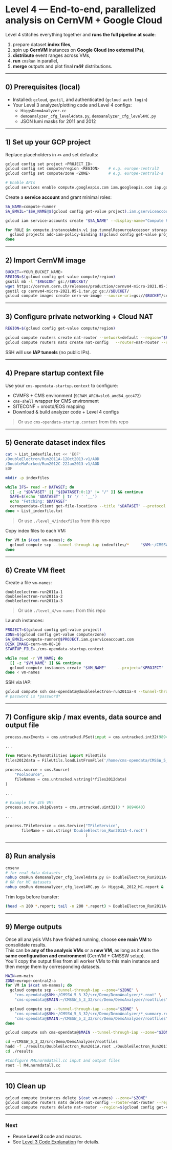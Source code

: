 # Level 4 — End-to-end, parallelized analysis on CernVM + Google Cloud

Level 4 stitches everything together and **runs the full pipeline at scale**:
1) prepare dataset **index files**,  
2) spin up **CernVM** instances on **Google Cloud (no external IPs)**,  
3) **distribute** event ranges across VMs,  
4) **run** `cmsRun` in parallel,  
5) **merge** outputs and plot final **m4ℓ** distributions.

---

## 0) Prerequisites (local)

- Installed: `gcloud`, `gsutil`, and authenticated (`gcloud auth login`)
- Your Level 3 analyzer/plotting code and Level 4 configs:
  - `HiggsDemoAnalyzer.cc`
  - `demoanalyzer_cfg_level4data.py`, `demoanalyzer_cfg_level4MC.py`
  - JSON lumi masks for 2011 and 2012

---

## 1) Set up your GCP project

Replace placeholders in `<>` and set defaults:

```bash
gcloud config set project <PROJECT_ID>
gcloud config set compute/region <REGION>    # e.g. europe-central2
gcloud config set compute/zone <ZONE>        # e.g. europe-central2-a

# Enable APIs
gcloud services enable compute.googleapis.com iam.googleapis.com iap.googleapis.com oslogin.googleapis.com
```

Create a **service account** and grant minimal roles:

```bash
SA_NAME=compute-runner
SA_EMAIL="$SA_NAME@$(gcloud config get-value project).iam.gserviceaccount.com"

gcloud iam service-accounts create "$SA_NAME" --display-name="Compute Runner (CernVM)"

for ROLE in compute.instanceAdmin.v1 iap.tunnelResourceAccessor storage.objectViewer logging.logWriter monitoring.metricWriter; do
  gcloud projects add-iam-policy-binding $(gcloud config get-value project)     --member="serviceAccount:$SA_EMAIL" --role="roles/$ROLE"
done
```

---

## 2) Import CernVM image

```bash
BUCKET=<YOUR_BUCKET_NAME>
REGION=$(gcloud config get-value compute/region)
gsutil mb -l "$REGION" gs://$BUCKET/
wget https://cernvm.cern.ch/releases/production/cernvm4-micro-2021.05-1.tar.gz
gsutil cp cernvm4-micro-2021.05-1.tar.gz gs://$BUCKET/
gcloud compute images create cern-vm-image --source-uri=gs://$BUCKET/cernvm4-micro-2021.05-1.tar.gz
```

---

## 3) Configure private networking + Cloud NAT

```bash
REGION=$(gcloud config get-value compute/region)

gcloud compute routers create nat-router --network=default --region="$REGION"
gcloud compute routers nats create nat-config   --router=nat-router --region="$REGION"   --nat-all-subnet-ip-ranges --auto-allocate-nat-external-ips
```

SSH will use **IAP tunnels** (no public IPs).

---

## 4) Prepare startup context file

Use your `cms-opendata-startup.context` to configure:
- CVMFS + CMS environment (`SCRAM_ARCH=slc6_amd64_gcc472`)
- `cms-shell` wrapper for CMS environment
- SITECONF + xrootd/EOS mapping
- Download & build analyzer code + Level 4 configs

> Or use `cms-opendata-startup.context` from this repo

---

## 5) Generate dataset index files

```bash
cat > List_indexfile.txt << 'EOF'
/DoubleElectron/Run2011A-12Oct2013-v1/AOD
/DoubleMuParked/Run2012C-22Jan2013-v1/AOD
EOF

mkdir -p indexfiles

while IFS= read -r DATASET; do
  [[ -z "$DATASET" || "${DATASET:0:1}" != "/" ]] && continue
  SAFE=$(echo "$DATASET" | tr '/ ' '__')
  echo "Fetching: $DATASET"
  cernopendata-client get-file-locations --title "$DATASET" --protocol xrootd &> "indexfiles/${SAFE}.txt"
done < List_indexfile.txt
```

> Or use `./level_4/indexfiles` from this repo

Copy index files to each VM:

```bash
for VM in $(cat vm-names); do
  gcloud compute scp --tunnel-through-iap indexfiles/*     "$VM:~/CMSSW_5_3_32/src/Demo/DemoAnalyzer/datasets/"     --zone="$ZONE"
done
```

---

## 6) Create VM fleet

Create a file `vm-names`:

```
doubleelectron-run2011a-1
doubleelectron-run2011a-2
doubleelectron-run2011a-3
```

> Or use `./level_4/vm-names` from this repo

Launch instances:

```bash
PROJECT=$(gcloud config get-value project)
ZONE=$(gcloud config get-value compute/zone)
SA_EMAIL=compute-runner@$PROJECT.iam.gserviceaccount.com
DISK_IMAGE=cern-vm-08-10
STARTUP_FILE=./cms-opendata-startup.context

while read -r VM_NAME; do
  [[ -z "$VM_NAME" ]] && continue
  gcloud compute instances create "$VM_NAME"     --project="$PROJECT"     --zone="$ZONE"     --machine-type=e2-medium     --network-interface=network-tier=PREMIUM,stack-type=IPV4_ONLY,subnet=default,no-address     --service-account="$SA_EMAIL"     --scopes=https://www.googleapis.com/auth/devstorage.read_only,https://www.googleapis.com/auth/logging.write,https://www.googleapis.com/auth/monitoring.write     --create-disk=auto-delete=yes,boot=yes,image="$DISK_IMAGE",mode=rw,size=20,type=pd-standard     --labels=project=cernvm-opendata,vm-name="$VM_NAME"     --metadata-from-file user-data="$STARTUP_FILE"
done < vm-names
```

SSH via IAP:

```bash
gcloud compute ssh cms-opendata@doubleelectron-run2011a-4 --tunnel-through-iap --zone="$ZONE"
# password is *password* 
```

---

## 7) Configure skip / max events, data source and output file

```python
process.maxEvents = cms.untracked.PSet(input = cms.untracked.int32(9894640))

...
 
from FWCore.PythonUtilities import FileUtils
files2012data = FileUtils.loadListFromFile('/home/cms-opendata/CMSSW_5_3_32/src/Demo/DemoAnalyzer/datasets/_DoubleElectron_Run2011A-12Oct2013-v1_AOD.txt')

process.source = cms.Source(
    "PoolSource",
    fileNames = cms.untracked.vstring(*files2012data)
)

...

# Example for 4th VM:
process.source.skipEvents = cms.untracked.uint32(3 * 9894640)

...

process.TFileService = cms.Service("TFileService",
       fileName = cms.string('DoubleElectron_Run2011A-4.root')
                                   )
```

---

## 8) Run analysis

```bash
cmsenv
# for real data datasets
nohup cmsRun demoanalyzer_cfg_level4data.py &> DoubleElectron_Run2011A-4.report &
# OR for MC datasets
nohup cmsRun demoanalyzer_cfg_level4MC.py &> Higgs4L_2012_MC.report &
```

Trim logs before transfer:

```bash
(head -n 200 *.report; tail -n 200 *.report) > DoubleElectron_Run2011A-4_summary.report
```

---

## 9) Merge outputs

Once all analysis VMs have finished running, choose **one main VM** to consolidate results.  
This can be **any of the analysis VMs** or a **new VM**, as long as it uses the **same configuration and environment** (CernVM + CMSSW setup).  
You’ll copy the output files from all worker VMs to this main instance and then merge them by corresponding datasets.

```bash
MAIN=vm-main
ZONE=europe-central2-a
for VM in $(cat vm-names); do
  gcloud compute scp --tunnel-through-iap --zone="$ZONE" \
    "cms-opendata@$VM:~/CMSSW_5_3_32/src/Demo/DemoAnalyzer/*.root" \
    "cms-opendata@$MAIN:~/CMSSW_5_3_32/src/Demo/DemoAnalyzer/rootfiles"

  gcloud compute scp --tunnel-through-iap --zone="$ZONE" \
    "cms-opendata@$VM:~/CMSSW_5_3_32/src/Demo/DemoAnalyzer/*_summary.report" \
    "cms-opendata@$MAIN:~/CMSSW_5_3_32/src/Demo/DemoAnalyzer/rootfiles"
done

gcloud compute ssh cms-opendata@$MAIN --tunnel-through-iap --zone="$ZONE"

cd ~/CMSSW_5_3_32/src/Demo/DemoAnalyzer/rootfiles
hadd -f ./results/DoubleElectron_Run2011A.root ./DoubleElectron_Run2011A-1.root ./DoubleElectron_Run2011A-2.root ...
cd ./results

#Configure M4Lnormdatall.cc input and output files
root -l M4Lnormdatall.cc
```

---

## 10) Clean up

```bash
gcloud compute instances delete $(cat vm-names) --zone="$ZONE"
gcloud compute routers nats delete nat-config --router=nat-router --region=$(gcloud config get-value compute/region)
gcloud compute routers delete nat-router --region=$(gcloud config get-value compute/region)
```

---

### Next

- Reuse **Level 3** code and macros.  
- See [Level 3 Code Explanation](../level_3/level_3_code_walkthrough.md) for details.
